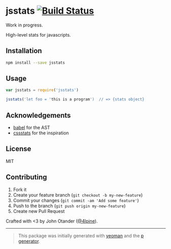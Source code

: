 # jsstats [![Build Status](https://secure.travis-ci.org/johnotander/jsstats.png?branch=master)](https://travis-ci.org/johnotander/jsstats)

Work in progress.

High-level stats for javascripts.

## Installation

```bash
npm install --save jsstats
```

## Usage

```javascript
var jsstats = require('jsstats')

jsstats('let foo = 'this is a program')  // => {stats object}
```

## Acknowledgements

* [babel](https://babeljs.io/) for the AST
* [cssstats](http://cssstats.com) for the inspiration

## License

MIT

## Contributing

1. Fork it
2. Create your feature branch (`git checkout -b my-new-feature`)
3. Commit your changes (`git commit -am 'Add some feature'`)
4. Push to the branch (`git push origin my-new-feature`)
5. Create new Pull Request

Crafted with <3 by John Otander ([@4lpine](https://twitter.com/4lpine)).

***

> This package was initially generated with [yeoman](http://yeoman.io) and the [p generator](https://github.com/johnotander/generator-p.git).
